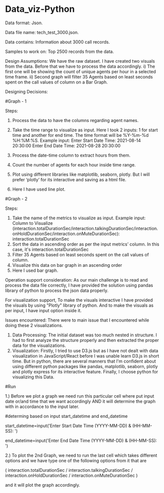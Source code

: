 # Data_viz-Python

Data format: Json.

Data file name: tech_test_3000.json.

Data contains: Information about 3000 call records.

Samples to work on: Top 2500 records from the data.

Design Assumptions: We have the raw dataset. I have created two visuals from the data. Before that we have to process the data accordingly.
i)	The first one will be showing the count of unique agents per hour in a selected time frame. 
ii) Second graph will filter 35 Agents based on least seconds spent on the call values of column on a Bar Graph.


Designing Decisions:

#Graph - 1

Steps: 
1.	Process the data to have the columns regarding agent names.
2.	Take the time range to visualize as input. Here I took 2 inputs: 1 for start time and another for end time. The time format will be %Y-%m-%d %H:%M:%S.
Example input:
Enter Start Date Time: 2021-08-14 20:30:00
Enter End Date Time: 2021-08-28 20:30:00

3.	Process the date-time column to extract hours from them.
4.	Count the number of agents for each hour inside time range.
5.	Plot using different libraries like matplotlib, seaborn, plotly. But I will prefer ‘plotly’ for its interactive and saving as a html file.
6.	Here I have used line plot.

#Graph - 2

Steps:
1.	Take the name of the metrics to visualize as input.
Example input:
Column to Visualize (interaction.totalDurationSec/interaction.talkingDurationSec/interaction.onHoldDurationSec/interaction.onMuteDurationSec): interaction.totalDurationSec
2.	Sort the data in ascending order as per the input metrics’ column. In this case, it's interaction.totalDurationSec
3.	Filter 35 Agents based on least seconds spent on the call values of column.
4.	Visualize this data on bar graph in an ascending order
5.	Here I used bar graph.

Operation support consideration:
As our main challenge is to read and process the data file correctly, I have provided the solution using pandas library of python to process the json data properly.

For visualization support, To make the visuals interactive I have provided the visuals by using "Plotly" library of python.
And to make the visuals as per input, I have input option inside it.



Issues encountered: There were to main issue that I encountered while doing these 2 visualizations.
1.	Data Processing: The initial dataset was too much nested in structure. I had to first analyze the structure properly and then extracted the proper data for the visualizations.
2.	Visualization: Firstly, I tried to use D3.js but as I have not dealt with data visualization in JavaScript/React before I was unable learn D3.js in short time. But in python, there are several manners that I'm  confident about using different python packages like pandas, matplotlib, seaborn, plotly and plotly express for its interactive feature. Finally, I choose python for visualizing this Data.


#Run

1.) Before we plot a graph we need run this particular cell where put input date or/and time that we want accordingly AND it will determine the graph with in accordance to the input later.

#determing based on input start_datetime and end_datetime


start_datetime=input('Enter Start Date Time (YYYY-MM-DD) & (HH-MM-SS): ')

end_datetime=input('Enter End Date Time (YYYY-MM-DD) & (HH-MM-SS): ')

2.) To plot the 2nd Graph, we need to run the last cell which takes different options and we have type one of the following options from it that are

( interaction.totalDurationSec / interaction.talkingDurationSec / interaction.onHoldDurationSec / interaction.onMuteDurationSec )

and it will plot the graph accordingly.
